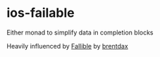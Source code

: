 # ios-failable
Either monad to simplify data in completion blocks

Heavily influenced by [Fallible](https://gist.github.com/brentdax/f9ed95550ea0afac9505) by [brentdax](https://github.com/brentdax)
